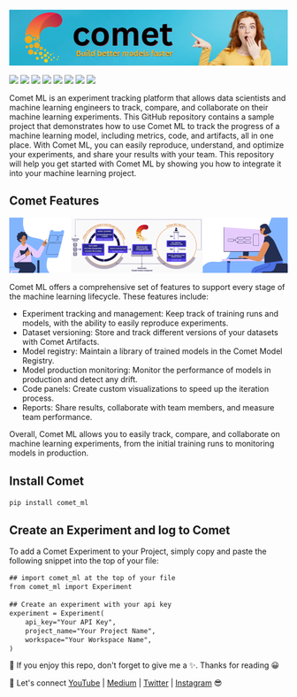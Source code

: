 ![](https://github.com/TirendazAcademy/Comet-ML-Tutorials/blob/main/Images/comet-ml.png)

[![](https://img.shields.io/badge/Python-00092C?&style=plastic&logo=python&logoColor=white)]()
[![](https://img.shields.io/badge/Comet-DC3535?style=plastic&logo=comet_ml&logoColor=white)]()
[![](https://img.shields.io/badge/TensorFlow-FF6E31?&style=plastic&logo=tensorflow&logoColor=white)]()
[![](https://img.shields.io/badge/Pytorch-470D21?&style=plastic&logo=pytorch&logoColor=white)]()
[![](https://img.shields.io/badge/HuggingFace-CB1C8D?&style=plastic&logo=huggingface&logoColor=white)]()
[![](https://img.shields.io/badge/DataScience-FFC300?&style=plastic&logo=datascience&logoColor=white)]()
[![](https://img.shields.io/badge/MachineLearning-367E18?&style=plastic&logo=machinelearning&logoColor=white)]()
[![](https://img.shields.io/badge/DeepLearning-820000?&style=plastic&logo=deeplearning&logoColor=white)]()


Comet ML is an experiment tracking platform that allows data scientists and machine learning engineers to track, compare, and collaborate on their machine learning experiments. This GitHub repository contains a sample project that demonstrates how to use Comet ML to track the progress of a machine learning model, including metrics, code, and artifacts, all in one place. With Comet ML, you can easily reproduce, understand, and optimize your experiments, and share your results with your team. 
This repository will help you get started with Comet ML by showing you how to integrate it into your machine learning project.

## Comet Features

![](https://github.com/TirendazAcademy/Comet-ML-Tutorials/blob/main/Images/Comet-Features.png)

Comet ML offers a comprehensive set of features to support every stage of the machine learning lifecycle. These features include:

- Experiment tracking and management: Keep track of training runs and models, with the ability to easily reproduce experiments.
- Dataset versioning: Store and track different versions of your datasets with Comet Artifacts.
- Model registry: Maintain a library of trained models in the Comet Model Registry.
- Model production monitoring: Monitor the performance of models in production and detect any drift.
- Code panels: Create custom visualizations to speed up the iteration process.
- Reports: Share results, collaborate with team members, and measure team performance.

Overall, Comet ML allows you to easily track, compare, and collaborate on machine learning experiments, from the initial training runs to monitoring models in production.

## Install Comet

`pip install comet_ml`

## Create an Experiment and log to Comet

To add a Comet Experiment to your Project, simply copy and paste the following snippet into the top of your file:

```
## import comet_ml at the top of your file
from comet_ml import Experiment

## Create an experiment with your api key
experiment = Experiment(
    api_key="Your API Key",
    project_name="Your Project Name",
    workspace="Your Workspace Name",
)
```

📌 If you enjoy this repo, don't forget to give me a ✨. Thanks for reading 😀

🔗 Let's connect [YouTube](http://youtube.com/tirendazacademy) | [Medium](http://tirendazacademy.medium.com) | [Twitter](http://twitter.com/tirendazacademy) | [Instagram](https://www.instagram.com/tirendazacademy) 😎
